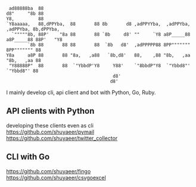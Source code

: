 ```                                   
                                                                                             
 ad88888ba  88                                                                               
d8"     "8b 88                                                                               
Y8,         88                                                                               
`Y8aaaaa,   88,dPPYba,  88       88 8b       d8 ,adPPYYba,  ,adPPYba,  ,adPPYba, 8b,dPPYba,  
  `"""""8b, 88P'    "8a 88       88 `8b     d8' ""     `Y8 a8P_____88 a8P_____88 88P'   "Y8  
        `8b 88       88 88       88  `8b   d8'  ,adPPPPP88 8PP""""""" 8PP""""""" 88          
Y8a     a8P 88       88 "8a,   ,a88   `8b,d8'   88,    ,88 "8b,   ,aa "8b,   ,aa 88          
 "Y88888P"  88       88  `"YbbdP'Y8     Y88'    `"8bbdP"Y8  `"Ybbd8"'  `"Ybbd8"' 88          
                                        d8'                                                  
                                       d8'                                                   

```

I mainly develop cli, api client and bot with Python, Go, Ruby.

## API clients with Python
developing these clients even as cli  
<https://github.com/shuyaeer/pymail>  
<https://github.com/shuyaeer/twitter_collector>  


## CLI with Go
<https://github.com/shuyaeer/fingo>  
<https://github.com/shuyaeer/csvgoexcel>  
